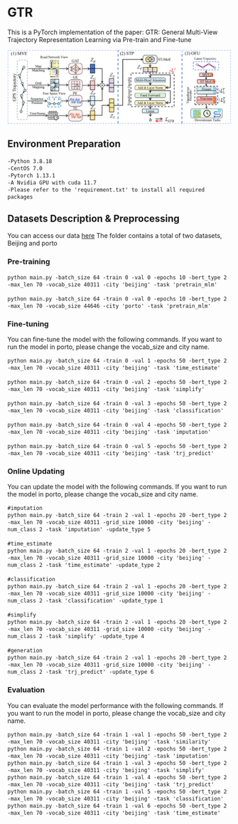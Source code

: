 # GTR 
This is a PyTorch implementation of the paper: GTR: General Multi-View Trajectory Representation Learning via Pre-train and Fine-tune

![Overview](./framework.png)

## Environment Preparation
    -Python 3.8.18
    -CentOS 7.0
    -Pytorch 1.13.1
    -A Nvidia GPU with cuda 11.7
    -Please refer to the 'requirement.txt' to install all required packages

## Datasets Description & Preprocessing
You can access our data [here](https://pan.quark.cn/s/e92cc7ffe980)
The folder contains a total of two datasets, Beijing and porto

### Pre-training

```shell
python main.py -batch_size 64 -train 0 -val 0 -epochs 10 -bert_type 2 -max_len 70 -vocab_size 40311 -city 'beijing' -task 'pretrain_mlm'

python main.py -batch_size 64 -train 0 -val 0 -epochs 10 -bert_type 2 -max_len 70 -vocab_size 44646 -city 'porto' -task 'pretrain_mlm'
```

### Fine-tuning

You can fine-tune the model with the following commands. If you want to run the model in porto, please change the vocab_size and city name.
```shell
python main.py -batch_size 64 -train 0 -val 1 -epochs 50 -bert_type 2 -max_len 70 -vocab_size 40311 -city 'beijing' -task 'time_estimate'

python main.py -batch_size 64 -train 0 -val 2 -epochs 50 -bert_type 2 -max_len 70 -vocab_size 40311 -city 'beijing' -task 'simplify'

python main.py -batch_size 64 -train 0 -val 3 -epochs 50 -bert_type 2 -max_len 70 -vocab_size 40311 -city 'beijing' -task 'classification'

python main.py -batch_size 64 -train 0 -val 4 -epochs 50 -bert_type 2 -max_len 70 -vocab_size 40311 -city 'beijing' -task 'imputation'

python main.py -batch_size 64 -train 0 -val 5 -epochs 50 -bert_type 2 -max_len 70 -vocab_size 40311 -city 'beijing' -task 'trj_predict'
```

### Online Updating
You can update the model with the following commands. If you want to run the model in porto, please change the vocab_size and city name.

```shell
#imputation
python main.py -batch_size 64 -train 2 -val 1 -epochs 20 -bert_type 2 -max_len 70 -vocab_size 40311 -grid_size 10000 -city 'beijing' -num_class 2 -task 'imputation' -update_type 5

#time_estimate
python main.py -batch_size 64 -train 2 -val 1 -epochs 20 -bert_type 2 -max_len 70 -vocab_size 40311 -grid_size 10000 -city 'beijing' -num_class 2 -task 'time_estimate' -update_type 2

#classification
python main.py -batch_size 64 -train 2 -val 1 -epochs 20 -bert_type 2 -max_len 70 -vocab_size 40311 -grid_size 10000 -city 'beijing' -num_class 2 -task 'classification' -update_type 1

#simplify
python main.py -batch_size 64 -train 2 -val 1 -epochs 20 -bert_type 2 -max_len 70 -vocab_size 40311 -grid_size 10000 -city 'beijing' -num_class 2 -task 'simplify' -update_type 4

#generation
python main.py -batch_size 64 -train 2 -val 1 -epochs 20 -bert_type 2 -max_len 70 -vocab_size 40311 -grid_size 10000 -city 'beijing' -num_class 2 -task 'trj_predict' -update_type 6
```


### Evaluation
You can evaluate the model performance with the following commands. If you want to run the model in porto, please change the vocab_size and city name.

```shell
python main.py -batch_size 64 -train 1 -val 1 -epochs 50 -bert_type 2 -max_len 70 -vocab_size 40311 -city 'beijing' -task 'similarity'
python main.py -batch_size 64 -train 1 -val 2 -epochs 50 -bert_type 2 -max_len 70 -vocab_size 40311 -city 'beijing' -task 'imputation'
python main.py -batch_size 64 -train 1 -val 3 -epochs 50 -bert_type 2 -max_len 70 -vocab_size 40311 -city 'beijing' -task 'simplify'
python main.py -batch_size 64 -train 1 -val 4 -epochs 50 -bert_type 2 -max_len 70 -vocab_size 40311 -city 'beijing' -task 'trj_predict'
python main.py -batch_size 64 -train 1 -val 5 -epochs 50 -bert_type 2 -max_len 70 -vocab_size 40311 -city 'beijing' -task 'classification'
python main.py -batch_size 64 -train 1 -val 6 -epochs 50 -bert_type 2 -max_len 70 -vocab_size 40311 -city 'beijing' -task 'time_estimate'
```



